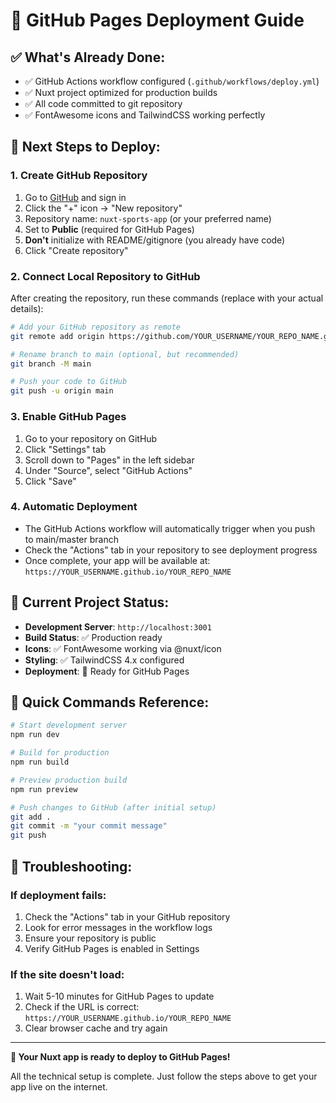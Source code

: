 # 🚀 GitHub Pages Deployment Guide

## ✅ **What's Already Done:**
- ✅ GitHub Actions workflow configured (`.github/workflows/deploy.yml`)
- ✅ Nuxt project optimized for production builds
- ✅ All code committed to git repository
- ✅ FontAwesome icons and TailwindCSS working perfectly

## 🔧 **Next Steps to Deploy:**

### **1. Create GitHub Repository**
1. Go to [GitHub](https://github.com) and sign in
2. Click the "+" icon → "New repository"
3. Repository name: `nuxt-sports-app` (or your preferred name)
4. Set to **Public** (required for GitHub Pages)
5. **Don't** initialize with README/gitignore (you already have code)
6. Click "Create repository"

### **2. Connect Local Repository to GitHub**
After creating the repository, run these commands (replace with your actual details):

```bash
# Add your GitHub repository as remote
git remote add origin https://github.com/YOUR_USERNAME/YOUR_REPO_NAME.git

# Rename branch to main (optional, but recommended)
git branch -M main

# Push your code to GitHub
git push -u origin main
```

### **3. Enable GitHub Pages**
1. Go to your repository on GitHub
2. Click "Settings" tab
3. Scroll down to "Pages" in the left sidebar
4. Under "Source", select "GitHub Actions"
5. Click "Save"

### **4. Automatic Deployment**
- The GitHub Actions workflow will automatically trigger when you push to main/master branch
- Check the "Actions" tab in your repository to see deployment progress
- Once complete, your app will be available at: `https://YOUR_USERNAME.github.io/YOUR_REPO_NAME`

## 🎯 **Current Project Status:**
- **Development Server**: `http://localhost:3001`
- **Build Status**: ✅ Production ready
- **Icons**: ✅ FontAwesome working via @nuxt/icon
- **Styling**: ✅ TailwindCSS 4.x configured
- **Deployment**: 🚀 Ready for GitHub Pages

## 📝 **Quick Commands Reference:**

```bash
# Start development server
npm run dev

# Build for production
npm run build

# Preview production build
npm run preview

# Push changes to GitHub (after initial setup)
git add .
git commit -m "your commit message"
git push
```

## 🔧 **Troubleshooting:**

### **If deployment fails:**
1. Check the "Actions" tab in your GitHub repository
2. Look for error messages in the workflow logs
3. Ensure your repository is public
4. Verify GitHub Pages is enabled in Settings

### **If the site doesn't load:**
1. Wait 5-10 minutes for GitHub Pages to update
2. Check if the URL is correct: `https://YOUR_USERNAME.github.io/YOUR_REPO_NAME`
3. Clear browser cache and try again

---

**🎉 Your Nuxt app is ready to deploy to GitHub Pages!**

All the technical setup is complete. Just follow the steps above to get your app live on the internet.
